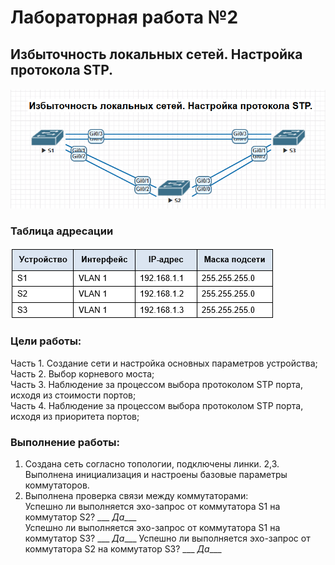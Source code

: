 # Лабораторная работа №2
## Избыточность локальных сетей. Настройка протокола STP.
####
![alt text](image.png)
### Таблица адресации
![alt text](image-1.png)
### Цели работы:
Часть 1. Создание сети и настройка основных параметров устройства; <br>
Часть 2. Выбор корневого моста; <br>
Часть 3. Наблюдение за процессом выбора протоколом STP порта, исходя из стоимости портов; <br>
Часть 4. Наблюдение за процессом выбора протоколом STP порта, исходя из приоритета портов; <br>

### Выполнение работы:
1.   Создана сеть согласно топологии, подключены линки.
2,3. Выполнена инициализация и настроены базовые параметры коммутаторов.
4.   Выполнена проверка связи между коммутаторами:  
    Успешно ли выполняется эхо-запрос от коммутатора S1 на коммутатор S2?   ___ _Да____   
    Успешно ли выполняется эхо-запрос от коммутатора S1 на коммутатор S3?   ___ _Да____
    Успешно ли выполняется эхо-запрос от коммутатора S2 на коммутатор S3?   ___ _Да____   
